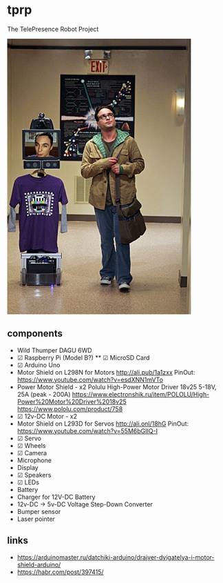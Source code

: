 # tprp
The TelePresence Robot Project

![logo](https://github.com/rigidus/tprp/blob/master/img/logo.jpg "Logo")

## components

* Wild Thumper DAGU 6WD
* ☑ Raspberry Pi (Model B?)
** ☑ MicroSD Card
* ☑ Arduino Uno
* Motor Shield on L298N for Motors
  http://ali.pub/1a1zxx
  PinOut: https://www.youtube.com/watch?v=esdXNN1mVTo
* Power Motor Shield - x2
  Polulu High-Power Motor Driver 18v25
  5-18V, 25А (peak - 200A)
  https://www.electronshik.ru/item/POLOLU/High-Power%20Motor%20Driver%2018v25
  https://www.pololu.com/product/758
* ☑ 12v-DC Motor - x2
* Motor Shield on L293D for Servos
  http://ali.onl/18hG
  PinOut: https://www.youtube.com/watch?v=55M6bGIIQ-I
* ☑ Servo
* ☑ Wheels
* ☑ Camera
* Microphone
* Display
* ☑ Speakers
* ☑ LEDs
* Battery
* Charger for 12V-DC Battery
* 12v-DC -> 5v-DC Voltage Step-Down Converter
* Bumper sensor
* Laser pointer

## links

* https://arduinomaster.ru/datchiki-arduino/drajver-dvigatelya-i-motor-shield-arduino/
* https://habr.com/post/397415/

